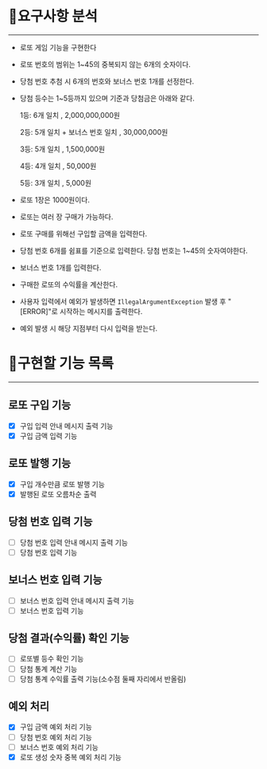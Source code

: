 # 📝요구사항 분석

---

- 로또 게임 기능을 구현한다
- 로또 번호의 범위는 1~45의 중복되지 않는 6개의 숫자이다.
- 당첨 번호 추첨 시 6개의 번호와 보너스 번호 1개를 선정한다.
- 당첨 등수는 1~5등까지 있으며 기준과 당첨금은 아래와 같다.

  1등: 6개 일치 , 2,000,000,000원

  2등: 5개 일치 + 보너스 번호 일치 , 30,000,000원

  3등: 5개 일치 , 1,500,000원

  4등: 4개 일치 , 50,000원

  5등: 3개 일치 , 5,000원

- 로또 1장은 1000원이다.
- 로또는 여러 장 구매가 가능하다.
- 로또 구매를 위해선 구입할 금액을 입력한다.
- 당첨 번호 6개를 쉼표를 기준으로 입력한다. 당첨 번호는 1~45의 숫자여야한다.
- 보너스 번호 1개를 입력한다.
- 구매한 로또의 수익률을 계산한다.
- 사용자 입력에서 예외가 발생하면 `IllegalArgumentException` 발생 후 "[ERROR]"로 시작하는 메시지를 출력한다.
- 예외 발생 시 해당 지점부터 다시 입력을 받는다.

# 🚀구현할 기능 목록

---

## 로또 구입 기능

- [x]  구입 입력 안내 메시지 출력 기능
- [x]  구입 금액 입력 기능

## 로또 발행 기능

- [x]  구입 개수만큼 로또 발행 기능
- [x]  발행된 로또 오름차순 출력

## 당첨 번호 입력 기능

- [ ]  당첨 번호 입력 안내 메시지 출력 기능
- [ ]  당첨 번호 입력 기능

## 보너스 번호 입력 기능

- [ ]  보너스 번호 입력 안내 메시지 출력 기능
- [ ]  보너스 번호 입력 기능

## 당첨 결과(수익률) 확인 기능

- [ ]  로또별 등수 확인 기능
- [ ]  당첨 통계 계산 기능
- [ ]  당첨 통계 수익률 출력 기능(소수점 둘째 자리에서 반올림)

## 예외 처리

- [x]  구입 금액 예외 처리 기능
- [ ]  당첨 번호 예외 처리 기능
- [ ]  보너스 번호 예외 처리 기능
- [x]  로또 생성 숫자 중복 예외 처리 기능
